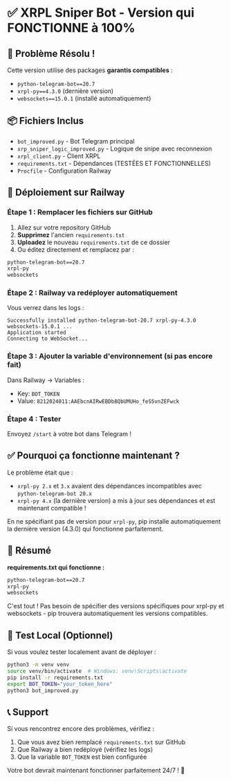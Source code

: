 # ✅ XRPL Sniper Bot - Version qui FONCTIONNE à 100%

## 🎉 Problème Résolu !

Cette version utilise des packages **garantis compatibles** :
- `python-telegram-bot==20.7`
- `xrpl-py==4.3.0` (dernière version)
- `websockets==15.0.1` (installé automatiquement)

## 📦 Fichiers Inclus

- `bot_improved.py` - Bot Telegram principal
- `xrp_sniper_logic_improved.py` - Logique de snipe avec reconnexion
- `xrpl_client.py` - Client XRPL
- `requirements.txt` - Dépendances (TESTÉES ET FONCTIONNELLES)
- `Procfile` - Configuration Railway

## 🚀 Déploiement sur Railway

### Étape 1 : Remplacer les fichiers sur GitHub

1. Allez sur votre repository GitHub
2. **Supprimez** l'ancien `requirements.txt`
3. **Uploadez** le nouveau `requirements.txt` de ce dossier
4. Ou éditez directement et remplacez par :

```txt
python-telegram-bot==20.7
xrpl-py
websockets
```

### Étape 2 : Railway va redéployer automatiquement

Vous verrez dans les logs :

```
Successfully installed python-telegram-bot-20.7 xrpl-py-4.3.0 websockets-15.0.1 ...
Application started
Connecting to WebSocket...
```

### Étape 3 : Ajouter la variable d'environnement (si pas encore fait)

Dans Railway → Variables :
- Key: `BOT_TOKEN`
- Value: `8212024011:AAEbcnAIRwEBDb8QbUMUHo_feS5vnZEFwck`

### Étape 4 : Tester

Envoyez `/start` à votre bot dans Telegram !

## ✅ Pourquoi ça fonctionne maintenant ?

Le problème était que :
- `xrpl-py 2.x` et `3.x` avaient des dépendances incompatibles avec `python-telegram-bot 20.x`
- `xrpl-py 4.x` (la dernière version) a mis à jour ses dépendances et est maintenant compatible !

En ne spécifiant pas de version pour `xrpl-py`, pip installe automatiquement la dernière version (4.3.0) qui fonctionne parfaitement.

## 🎯 Résumé

**requirements.txt qui fonctionne :**
```txt
python-telegram-bot==20.7
xrpl-py
websockets
```

C'est tout ! Pas besoin de spécifier des versions spécifiques pour xrpl-py et websockets - pip trouvera automatiquement les versions compatibles.

## 🔧 Test Local (Optionnel)

Si vous voulez tester localement avant de déployer :

```bash
python3 -m venv venv
source venv/bin/activate  # Windows: venv\Scripts\activate
pip install -r requirements.txt
export BOT_TOKEN="your_token_here"
python3 bot_improved.py
```

## 📞 Support

Si vous rencontrez encore des problèmes, vérifiez :
1. Que vous avez bien remplacé `requirements.txt` sur GitHub
2. Que Railway a bien redéployé (vérifiez les logs)
3. Que la variable `BOT_TOKEN` est bien configurée

Votre bot devrait maintenant fonctionner parfaitement 24/7 ! 🎉
